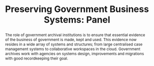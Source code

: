 ---
abstract: "The role of government archival institutions is to ensure that essential
  evidence of the business of government is made, kept and used. This evidence now
  resides in a wide array of systems and structures; from large centralised case management
  systems to collaborative workspaces in the cloud. Government archives work with
  agencies on systems design, improvements and migrations with good recordkeeping
  their goal. \n "
creators:
- Cassie Findlay
- Neal Fitzgerald
- Andrew Waugh
- Richard Lehane
date: null
document_url: https://services.phaidra.univie.ac.at/api/object/o:378132/download
grand_parent: iPRES
institutions: []
keywords:
- government archives
- recordkeeping
landing_page_url: https://phaidra.univie.ac.at/o:378132
language: eng
layout: publication
license: CC BY-NC-SA 3.0 AT
notes_url: null
parent: iPRES 2014
publication_type: paper
size: 148815
slides_url: null
source_name: iPRES
stream_url: null
title: 'Preserving Government Business Systems: Panel '
year: 2014
---